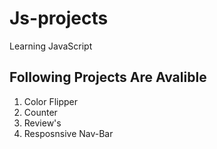 # Js-projects
Learning JavaScript
<br>
## Following Projects Are Avalible 
1. Color Flipper
2. Counter
3. Review's
4. Resposnsive Nav-Bar
